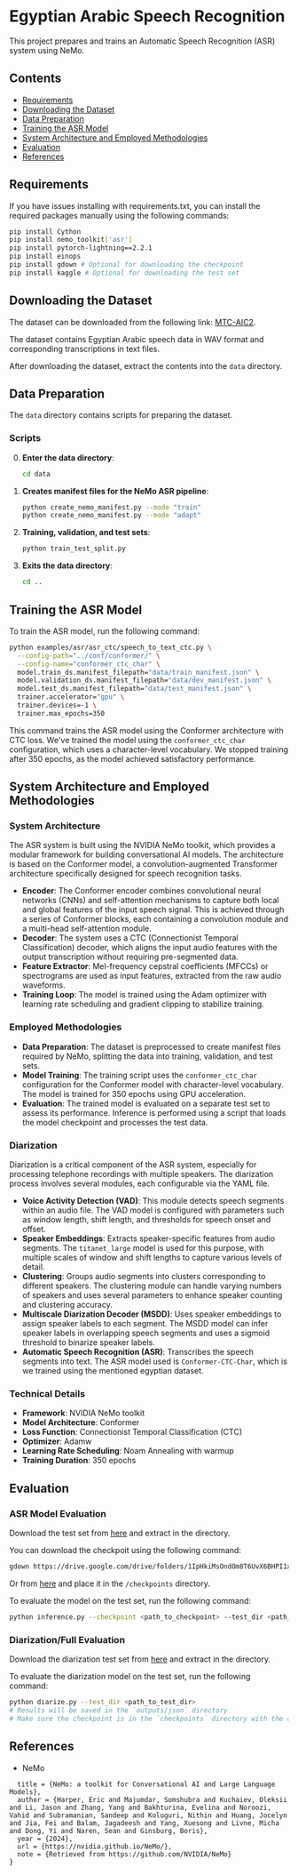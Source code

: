 
# Egyptian Arabic Speech Recognition

This project prepares and trains an Automatic Speech Recognition (ASR) system using NeMo. 

## Contents
- [Requirements](#requirements)
- [Downloading the Dataset](#downloading-the-dataset)
- [Data Preparation](#data-preparation)
- [Training the ASR Model](#training-the-asr-model)
- [System Architecture and Employed Methodologies](#system-architecture-and-employed-methodologies)
- [Evaluation](#evaluation)
- [References](#references)


## Requirements
If you have issues installing with requirements.txt, you can install the required packages manually using the following commands:
```sh
pip install Cython
pip install nemo_toolkit['asr']
pip install pytorch-lightning==2.2.1
pip install einops
pip install gdown # Optional for downloading the checkpoint
pip install kaggle # Optional for downloading the test set 
```
## Downloading the Dataset

The dataset can be downloaded from the following link: [MTC-AIC2](https://aicgoveg-my.sharepoint.com/:u:/g/personal/n_essam_aic_gov_eg/EWJtic_m6qhBr_2qha55vt0BnL0qqr22G7JIq72Zo_ueGw?e=zyLLC3).

The dataset contains Egyptian Arabic speech data in WAV format and corresponding transcriptions in text files.


After downloading the dataset, extract the contents into the `data` directory.

## Data Preparation
The `data` directory contains scripts for preparing the dataset.

### Scripts

0. **Enter the data directory**:
     ```sh
     cd data
     ```

1. **Creates manifest files for the NeMo ASR pipeline**:
     ```sh
     python create_nemo_manifest.py --mode "train"
     python create_nemo_manifest.py --mode "adapt"
     ```

2. **Training, validation, and test sets**:
     ```sh
     python train_test_split.py
     ```

3. **Exits the data directory**:
      ```sh
      cd ..
      ```

## Training the ASR Model
To train the ASR model, run the following command:

```sh
python examples/asr/asr_ctc/speech_to_text_ctc.py \
  --config-path="../conf/conformer/" \
  --config-name="conformer_ctc_char" \
  model.train_ds.manifest_filepath="data/train_manifest.json" \
  model.validation_ds.manifest_filepath="data/dev_manifest.json" \
  model.test_ds.manifest_filepath="data/test_manifest.json" \
  trainer.accelerator="gpu" \
  trainer.devices=-1 \
  trainer.max_epochs=350
```

This command trains the ASR model using the Conformer architecture with CTC loss. We've trained the model using the `conformer_ctc_char` configuration, which uses a character-level vocabulary. We stopped training after 350 epochs, as the model achieved satisfactory performance.


## System Architecture and Employed Methodologies

### System Architecture
The ASR system is built using the NVIDIA NeMo toolkit, which provides a modular framework for building conversational AI models. The architecture is based on the Conformer model, a convolution-augmented Transformer architecture specifically designed for speech recognition tasks.

- **Encoder**: The Conformer encoder combines convolutional neural networks (CNNs) and self-attention mechanisms to capture both local and global features of the input speech signal. This is achieved through a series of Conformer blocks, each containing a convolution module and a multi-head self-attention module.
- **Decoder**: The system uses a CTC (Connectionist Temporal Classification) decoder, which aligns the input audio features with the output transcription without requiring pre-segmented data.
- **Feature Extractor**: Mel-frequency cepstral coefficients (MFCCs) or spectrograms are used as input features, extracted from the raw audio waveforms.
- **Training Loop**: The model is trained using the Adam optimizer with learning rate scheduling and gradient clipping to stabilize training.

### Employed Methodologies
- **Data Preparation**: The dataset is preprocessed to create manifest files required by NeMo, splitting the data into training, validation, and test sets.
- **Model Training**: The training script uses the `conformer_ctc_char` configuration for the Conformer model with character-level vocabulary. The model is trained for 350 epochs using GPU acceleration.
- **Evaluation**: The trained model is evaluated on a separate test set to assess its performance. Inference is performed using a script that loads the model checkpoint and processes the test data.

### Diarization
Diarization is a critical component of the ASR system, especially for processing telephone recordings with multiple speakers. The diarization process involves several modules, each configurable via the YAML file.

- **Voice Activity Detection (VAD)**: This module detects speech segments within an audio file. The VAD model is configured with parameters such as window length, shift length, and thresholds for speech onset and offset.
- **Speaker Embeddings**: Extracts speaker-specific features from audio segments. The `titanet_large` model is used for this purpose, with multiple scales of window and shift lengths to capture various levels of detail.
- **Clustering**: Groups audio segments into clusters corresponding to different speakers. The clustering module can handle varying numbers of speakers and uses several parameters to enhance speaker counting and clustering accuracy.
- **Multiscale Diarization Decoder (MSDD)**: Uses speaker embeddings to assign speaker labels to each segment. The MSDD model can infer speaker labels in overlapping speech segments and uses a sigmoid threshold to binarize speaker labels.
- **Automatic Speech Recognition (ASR)**: Transcribes the speech segments into text. The ASR model used is `Conformer-CTC-Char`, which is we trained using the mentioned egyptian dataset.


### Technical Details
- **Framework**: NVIDIA NeMo toolkit
- **Model Architecture**: Conformer
- **Loss Function**: Connectionist Temporal Classification (CTC)
- **Optimizer**: Adamw
- **Learning Rate Scheduling**: Noam Annealing with warmup
- **Training Duration**: 350 epochs


## Evaluation
### ASR Model Evaluation
Download the test set from [here](https://www.kaggle.com/competitions/mct-aic-2/data) and extract in the directory.

You can download the checkpoit using the following command:
```sh
gdown https://drive.google.com/drive/folders/1IpHkiMsOndOm8T6UvX6BHPI1xzVZbMdF --folder

```
Or from [here](https://drive.google.com/drive/folders/1IpHkiMsOndOm8T6UvX6BHPI1xzVZbMdF) and place it in the `/checkpoints` directory.

To evaluate the model on the test set, run the following command:
```sh
python inference.py --checkpoint <path_to_checkpoint> --test_dir <path_to_test_dir>
```
### Diarization/Full Evaluation
Download the diarization test set from [here](https://aicgoveg-my.sharepoint.com/:u:/g/personal/n_essam_aic_gov_eg/EdGxtVG3EldPix-hVCIoedcBR2sn-cRiKxfZ6xaLnVie9g?e=th1uWn) and extract in the directory.

To evaluate the diarization model on the test set, run the following command:
```sh
python diarize.py --test_dir <path_to_test_dir> 
# Results will be saved in the `outputs/json` directory
# Make sure the checkpoint is in the `checkpoints` directory with the correct name
```


## References
- NeMo
```@misc{nemo,
  title = {NeMo: a toolkit for Conversational AI and Large Language Models},
  author = {Harper, Eric and Majumdar, Somshubra and Kuchaiev, Oleksii and Li, Jason and Zhang, Yang and Bakhturina, Evelina and Noroozi, Vahid and Subramanian, Sandeep and Koluguri, Nithin and Huang, Jocelyn and Jia, Fei and Balam, Jagadeesh and Yang, Xuesong and Livne, Micha and Dong, Yi and Naren, Sean and Ginsburg, Boris},
  year = {2024},
  url = {https://nvidia.github.io/NeMo/},
  note = {Retrieved from https://github.com/NVIDIA/NeMo}
}
```






